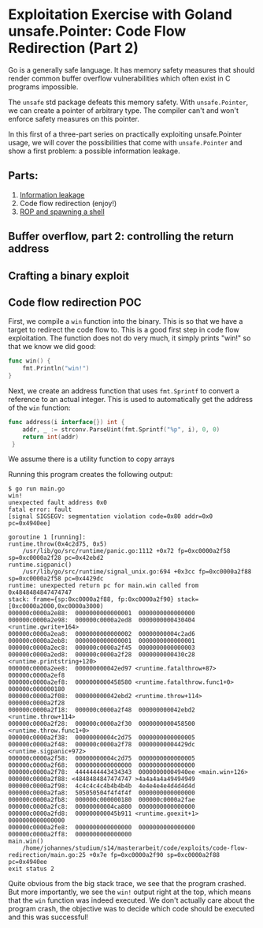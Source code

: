 # Exploitation Exercise with Goland unsafe.Pointer: Code Flow Redirection (Part 2)

Go is a generally safe language. It has memory safety measures that should render common buffer overflow vulnerabilities
which often exist in C programs impossible.

The `unsafe` std package defeats this memory safety. With `unsafe.Pointer`, we can create a pointer of arbitrary type.
The compiler can't and won't enforce safety measures on this pointer.

In this first of a three-part series on practically exploiting unsafe.Pointer usage, we will cover the possibilities
that come with `unsafe.Pointer` and show a first problem: a possible information leakage.

## Parts:

 1. [Information leakage](unsafe-vulnerabilities-1-information-leakage.md)
 2. Code flow redirection (enjoy!)
 3. [ROP and spawning a shell](unsafe-vulnerabilities-3-rop-and-spwaning-a-shell.md)


## Buffer overflow, part 2: controlling the return address


## Crafting a binary exploit


## Code flow redirection POC

First, we compile a `win` function into the binary. This is so that we have a target to redirect the code flow to. This
is a good first step in code flow exploitation. The function does not do very much, it simply prints "win!" so that we
know we did good:

```go
func win() {
	fmt.Println("win!")
}
```

Next, we create an address function that uses `fmt.Sprintf` to convert a reference to an actual integer. This is used to
automatically get the address of the `win` function:

```go
func address(i interface{}) int {
    addr, _ := strconv.ParseUint(fmt.Sprintf("%p", i), 0, 0)
    return int(addr)
 }
```

We assume there is a utility function to copy arrays 

Running this program creates the following output:

```shell script
$ go run main.go 
win!
unexpected fault address 0x0
fatal error: fault
[signal SIGSEGV: segmentation violation code=0x80 addr=0x0 pc=0x4940ee]

goroutine 1 [running]:
runtime.throw(0x4c2d75, 0x5)
	/usr/lib/go/src/runtime/panic.go:1112 +0x72 fp=0xc0000a2f58 sp=0xc0000a2f28 pc=0x42ebd2
runtime.sigpanic()
	/usr/lib/go/src/runtime/signal_unix.go:694 +0x3cc fp=0xc0000a2f88 sp=0xc0000a2f58 pc=0x4429dc
runtime: unexpected return pc for main.win called from 0x4848484847474747
stack: frame={sp:0xc0000a2f88, fp:0xc0000a2f90} stack=[0xc0000a2000,0xc0000a3000)
000000c0000a2e88:  0000000000000001  0000000000000000 
000000c0000a2e98:  000000c0000a2ed8  0000000000430404 <runtime.gwrite+164> 
000000c0000a2ea8:  0000000000000002  00000000004c2ad6 
000000c0000a2eb8:  0000000000000001  0000000000000001 
000000c0000a2ec8:  000000c0000a2f45  0000000000000003 
000000c0000a2ed8:  000000c0000a2f28  0000000000430c28 <runtime.printstring+120> 
000000c0000a2ee8:  000000000042ed97 <runtime.fatalthrow+87>  000000c0000a2ef8 
000000c0000a2ef8:  0000000000458580 <runtime.fatalthrow.func1+0>  000000c000000180 
000000c0000a2f08:  000000000042ebd2 <runtime.throw+114>  000000c0000a2f28 
000000c0000a2f18:  000000c0000a2f48  000000000042ebd2 <runtime.throw+114> 
000000c0000a2f28:  000000c0000a2f30  0000000000458500 <runtime.throw.func1+0> 
000000c0000a2f38:  00000000004c2d75  0000000000000005 
000000c0000a2f48:  000000c0000a2f78  00000000004429dc <runtime.sigpanic+972> 
000000c0000a2f58:  00000000004c2d75  0000000000000005 
000000c0000a2f68:  0000000000000000  0000000000000000 
000000c0000a2f78:  4444444443434343  00000000004940ee <main.win+126> 
000000c0000a2f88: <4848484847474747 >4a4a4a4a49494949 
000000c0000a2f98:  4c4c4c4c4b4b4b4b  4e4e4e4e4d4d4d4d 
000000c0000a2fa8:  505050504f4f4f4f  0000000000000000 
000000c0000a2fb8:  000000c000000180  000000c0000a2fae 
000000c0000a2fc8:  00000000004ca800  0000000000000000 
000000c0000a2fd8:  000000000045b911 <runtime.goexit+1>  0000000000000000 
000000c0000a2fe8:  0000000000000000  0000000000000000 
000000c0000a2ff8:  0000000000000000 
main.win()
	/home/johannes/studium/s14/masterarbeit/code/exploits/code-flow-redirection/main.go:25 +0x7e fp=0xc0000a2f90 sp=0xc0000a2f88 pc=0x4940ee
exit status 2
```

Quite obvious from the big stack trace, we see that the program crashed. But more importantly, we see the `win!` output
right at the top, which means that the `win` function was indeed executed. We don't actually care about the program
crash, the objective was to decide which code should be executed and this was successful!
